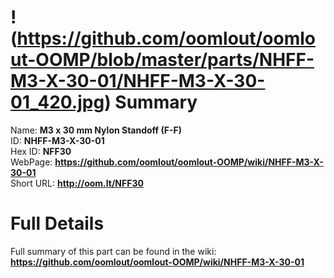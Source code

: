
!(https://github.com/oomlout/oomlout-OOMP/blob/master/parts/NHFF-M3-X-30-01/NHFF-M3-X-30-01_420.jpg)
Summary
=================
  
Name: __M3 x 30 mm Nylon Standoff (F-F)__    
ID: __NHFF-M3-X-30-01__   
Hex ID: __NFF30__   
WebPage: __https://github.com/oomlout/oomlout-OOMP/wiki/NHFF-M3-X-30-01__   
Short URL: __http://oom.lt/NFF30__   

Full Details
==========================
Full summary of this part can be found in the wiki:   
__https://github.com/oomlout/oomlout-OOMP/wiki/NHFF-M3-X-30-01__    

